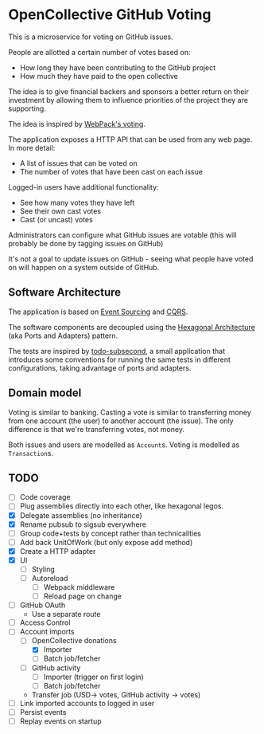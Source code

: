 # OpenCollective GitHub Voting

This is a microservice for voting on GitHub issues.

People are allotted a certain number of votes based on:

* How long they have been contributing to the GitHub project
* How much they have paid to the open collective

The idea is to give financial backers and sponsors a better return on their
investment by allowing them to influence priorities of the project they
are supporting.

The idea is inspired by [WebPack's voting](https://webpack.js.org/vote/).

The application exposes a HTTP API that can be used from any web page. In more detail:

* A list of issues that can be voted on
* The number of votes that have been cast on each issue

Logged-in users have additional functionality:

* See how many votes they have left
* See their own cast votes
* Cast (or uncast) votes

Administrators can configure what GitHub issues are votable (this will probably be done by tagging issues on GitHub)

It's not a goal to update issues on GitHub - seeing what people have voted on will happen on a system
outside of GitHub.

## Software Architecture

The application is based on [Event Sourcing](https://docs.microsoft.com/en-us/azure/architecture/patterns/event-sourcing)
and [CQRS](https://docs.microsoft.com/en-us/azure/architecture/patterns/cqrs).

The software components are decoupled using the [Hexagonal Architecture](http://alistair.cockburn.us/Hexagonal+architecture)
(aka Ports and Adapters) pattern.

The tests are inspired by [todo-subsecond](https://github.com/subsecondtdd/todo-subsecond), a small application
that introduces some conventions for running the same tests in different configurations, taking advantage of
ports and adapters.

## Domain model

Voting is similar to banking. Casting a vote is similar to transferring money from one account (the user)
to another account (the issue). The only difference is that we're transferring votes, not money.

Both issues and users are modelled as `Account`s. Voting is modelled as `Transaction`s.

## TODO

* [ ] Code coverage
* [ ] Plug assemblies directly into each other, like hexagonal legos.
* [x] Delegate assemblies (no inheritance)
* [x] Rename pubsub to sigsub everywhere
* [ ] Group code+tests by concept rather than technicalities
* [ ] Add back UnitOfWork (but only expose add method)
* [x] Create a HTTP adapter
* [x] UI
  * [ ] Styling
  * [ ] Autoreload
    * [ ] Webpack middleware
    * [ ] Reload page on change
* [ ] GitHub OAuth
  * Use a separate route
* [ ] Access Control
* [ ] Account imports
  * [ ] OpenCollective donations
    * [x] Importer
    * [ ] Batch job/fetcher
  * [ ] GitHub activity
    * [ ] Importer (trigger on first login)
    * [ ] Batch job/fetcher
  * Transfer job (USD-> votes, GitHub activity -> votes)
* [ ] Link imported accounts to logged in user
* [ ] Persist events
* [ ] Replay events on startup